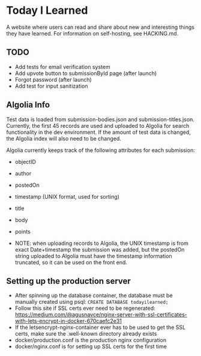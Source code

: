 # Today I Learned 
A website where users can read and share about new and
interesting things they have learned. For information on self-hosting, see HACKING.md.

## TODO
- Add tests for email verification system
- Add upvote button to submissionById page (after launch)
- Forgot password (after launch)
- Add test for input sanitization

## Algolia Info
Test data is loaded from submission-bodies.json and submission-titles.json.
Currently, the first 45 records are used and uploaded to Algolia for search
functionality in the dev environment. If the amount of test data is changed, the Algolia index will
also need to be changed.

Algolia currently keeps track of the following attributes for each submission:
- objectID
- author
- postedOn
- timestamp (UNIX format, used for sorting)
- title
- body
- points
 

- NOTE: when uploading records to Algolia, the UNIX timestamp is from exact
  Date+timestamp the submission was added, but the postedOn string uploaded to
  Algolia must have the timestamp information truncated, so it can be used on
  the front end. 

## Setting up the production server
- After spinning up the database container, the database must be manually created using psql: `CREATE DATABASE todayilearned;`
- Follow this site if SSL certs ever need to be regenerated: https://medium.com/@agusnavce/nginx-server-with-ssl-certificates-with-lets-encrypt-in-docker-670caefc2e31
- If the letsencrypt-nginx-container ever has to be used to get the SSL certs, make sure the .well-known directory already exists
- docker/production.conf is the production nginx configuration
- docker/nginx.conf is for setting up SSL certs for the first time
